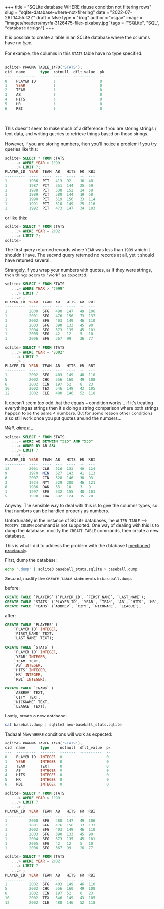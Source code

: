 
+++
title = "SQLite database WHERE clause condition not filtering rows"
slug = "sqlite-database-where-not-filtering"
date = "2022-07-26T14:55:32Z"
draft = false
type = "blog"
author = "osgav"
image = "images/headers/myrfa-3126475-files-pixabay.jpg"
tags = ["SQLite", "SQL", "database design"]
+++

It is possible to create a table in an SQLite database where the columns have no *type.*
<br><br>
For example, the columns in this `STATS` table have no type specified:
<br><br>
```sql
sqlite> PRAGMA TABLE_INFO('STATS');
cid  name       type  notnull  dflt_value  pk
---  ---------  ----  -------  ----------  --
0    PLAYER_ID        0                    0 
1    YEAR             0                    0 
2    TEAM             0                    0 
3    AB               0                    0 
4    HITS             0                    0 
5    HR               0                    0 
6    RBI              0                    0 
```
<br><br>
This doesn't seem to make much of a difference if you are storing strings / text data, and writing queries to retrieve things based on those strings.
<br><br>
However, if you are storing numbers, then you'll notice a problem if you try queries like this:

<!--more-->

```sql
sqlite> SELECT * FROM STATS
   ...> WHERE YEAR > 1999
   ...> LIMIT 7;
PLAYER_ID  YEAR  TEAM  AB   HITS  HR  RBI
---------  ----  ----  ---  ----  --  ---
1          1986  PIT   413  92    16  48 
1          1987  PIT   551  144   25  59 
1          1988  PIT   538  152   24  58 
1          1989  PIT   580  144   19  58 
1          1990  PIT   519  156   33  114
1          1991  PIT   510  149   25  116
1          1992  PIT   473  147   34  103
```

or like this:

```sql
sqlite> SELECT * FROM STATS
   ...> WHERE YEAR = 2002
   ...> LIMIT 7;
sqlite> 
```

The first query returned records where `YEAR` was less than `1999` which it shouldn't have. The second query returned no records at all, yet it should have returned several.

Strangely, if you wrap your numbers with quotes, as if they were strings, then things seem to "work" as expected:

```sql
sqlite> SELECT * FROM STATS
   ...> WHERE YEAR > "1999"
   ...> LIMIT 7
   ...> ;
PLAYER_ID  YEAR  TEAM  AB   HITS  HR  RBI
---------  ----  ----  ---  ----  --  ---
1          2000  SFG   480  147   49  106
1          2001  SFG   476  156   73  137
1          2002  SFG   403  149   46  110
1          2003  SFG   390  133   45  90 
1          2004  SFG   373  135   45  101
1          2005  SFG   42   12    5   10 
1          2006  SFG   367  99    26  77 
```

```sql
sqlite> SELECT * FROM STATS
   ...> WHERE YEAR = "2002"
   ...> LIMIT 7
   ...> ;
PLAYER_ID  YEAR  TEAM  AB   HITS  HR  RBI
---------  ----  ----  ---  ----  --  ---
1          2002  SFG   403  149   46  110
5          2002  CHC   556  160   49  108
6          2002  CIN   197  52    8   23 
10         2002  TEX   546  149   43  105
12         2002  CLE   480  146   52  118

```

It doesn't seem *too* odd that the equals `=` condition works... if it's treating everything as strings then it's doing a string comparison where both strings happen to be the same 4 numbers. But for some reason other conditions also still work once you put quotes around the numbers...

*Well, almost...*

```sql
sqlite> SELECT * FROM STATS
   ...> WHERE AB BETWEEN "525" AND "535"
   ...> ORDER BY AB ASC
   ...> LIMIT 7
   ...> ;
PLAYER_ID  YEAR  TEAM  AB   HITS  HR  RBI
---------  ----  ----  ---  ----  --  ---
12         2001  CLE   526  153   49  124
9          1970  MIN   527  143   41  113
6          2007  CIN   528  146   30  93 
3          1924  NYY   529  200   46  121
8          1986  OAK   53   10    3   9  
1          1997  SFG   532  155   40  101
5          1990  CHW   532  124   15  70
```

Anyway. The sensible way to deal with this is to give the columns types, so that numbers can be handled properly as numbers.

Unfortunately in the instance of SQLite databases, the `ALTER TABLE` --> `MODIFY COLUMN` command is not supported. One way of dealing with this is to dump the database, modify the `CREATE TABLE` commands, then create a new database. 

This is what I did to address the problem with the database I [mentioned previously](/blog/weeknotes-2022-29.html).

First, dump the database:

```bash
echo '.dump' | sqlite3 baseball_stats.sqlite > baseball.dump
```

Second, modify the `CREATE TABLE` statements in `baseball.dump`:

before:
```sql
CREATE TABLE `PLAYERS` (`PLAYER_ID`, `FIRST_NAME`, `LAST_NAME`);
CREATE TABLE `STATS` (`PLAYER_ID`, `YEAR`, `TEAM`, `AB`, `HITS`, `HR`, `RBI`);
CREATE TABLE `TEAMS` (`ABBREV`, `CITY`, `NICKNAME`, `LEAGUE`);

```

after:
```sql
CREATE TABLE `PLAYERS` (
    `PLAYER_ID` INTEGER, 
    `FIRST_NAME` TEXT, 
    `LAST_NAME` TEXT);
	
CREATE TABLE `STATS` (
    `PLAYER_ID` INTEGER, 
    `YEAR` INTEGER, 
    `TEAM` TEXT, 
    `AB` INTEGER, 
    `HITS` INTEGER, 
    `HR` INTEGER, 
    `RBI` INTEGER);

CREATE TABLE `TEAMS` (
    `ABBREV` TEXT, 
    `CITY` TEXT, 
    `NICKNAME` TEXT, 
    `LEAGUE` TEXT);

```

Lastly, create a new database:

```bash
cat baseball.dump | sqlite3 new-baseball_stats.sqlite
```

Tadaaa! Now `WHERE` conditions will work as expected:

```sql
sqlite> PRAGMA TABLE_INFO('STATS');
cid  name       type     notnull  dflt_value  pk
---  ---------  -------  -------  ----------  --
0    PLAYER_ID  INTEGER  0                    0 
1    YEAR       INTEGER  0                    0 
2    TEAM       TEXT     0                    0 
3    AB         INTEGER  0                    0 
4    HITS       INTEGER  0                    0 
5    HR         INTEGER  0                    0 
6    RBI        INTEGER  0                    0 
```

```sql
sqlite> SELECT * FROM STATS
   ...> WHERE YEAR > 1999
   ...> LIMIT 7
   ...> ;
PLAYER_ID  YEAR  TEAM  AB   HITS  HR  RBI
---------  ----  ----  ---  ----  --  ---
1          2000  SFG   480  147   49  106
1          2001  SFG   476  156   73  137
1          2002  SFG   403  149   46  110
1          2003  SFG   390  133   45  90 
1          2004  SFG   373  135   45  101
1          2005  SFG   42   12    5   10 
1          2006  SFG   367  99    26  77 
```

```sql
sqlite> SELECT * FROM STATS
   ...> WHERE YEAR = 2002
   ...> LIMIT 7
   ...> ;
PLAYER_ID  YEAR  TEAM  AB   HITS  HR  RBI
---------  ----  ----  ---  ----  --  ---
1          2002  SFG   403  149   46  110
5          2002  CHC   556  160   49  108
6          2002  CIN   197  52    8   23 
10         2002  TEX   546  149   43  105
12         2002  CLE   480  146   52  118
```

